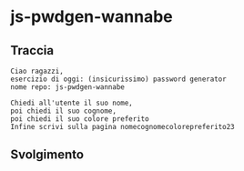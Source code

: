 # js-pwdgen-wannabe

## Traccia

```
Ciao ragazzi,
esercizio di oggi: (insicurissimo) password generator
nome repo: js-pwdgen-wannabe

Chiedi all'utente il suo nome,
poi chiedi il suo cognome,
poi chiedi il suo colore preferito
Infine scrivi sulla pagina nomecognomecolorepreferito23
```

## Svolgimento
